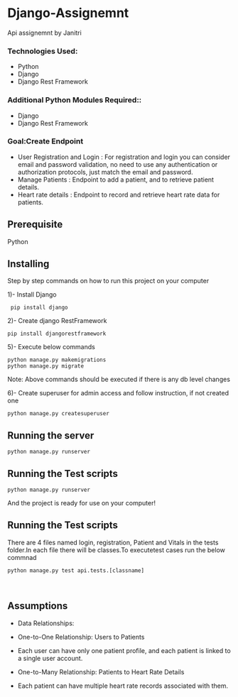 # Django-Assignemnt
Api assignemnt by Janitri

### Technologies Used: 
+ Python
+ Django
+ Django Rest Framework

### Additional Python Modules Required:: 
+ Django
+ Django Rest Framework

### Goal:Create Endpoint 
+  User Registration and Login : For registration and login you can consider
email and password validation, no need to use any authentication or
authorization protocols, just match the email and password.
+  Manage Patients : Endpoint to add a patient, and to retrieve patient details.
+  Heart rate details : Endpoint to record and retrieve heart rate data for
patients.

## Prerequisite
Python 

## Installing

Step by step commands on how to run this project on your computer

1)- Install Django

```
 pip install django
```

2)- Create django RestFramework

```
pip install djangorestframework
```

5)- Execute below commands

```
python manage.py makemigrations
python manage.py migrate
```
Note: Above commands should be executed if there is any db level changes

6)- Create superuser for admin access and follow instruction, if not created one

```
python manage.py createsuperuser
```

## Running the server

```
python manage.py runserver
```

## Running the Test scripts

```
python manage.py runserver
```

And the project is ready for use on your computer!

## Running the Test scripts

There are 4 files named login, registration, Patient and Vitals in the tests folder.In each file there will be classes.To executetest cases run the below commnad
```
python manage.py test api.tests.[classname]
```

<br>

## Assumptions 

+ Data Relationships:
+ One-to-One Relationship: Users to Patients

+ Each user can have only one patient profile, and each patient is linked to a single user account.
+ One-to-Many Relationship: Patients to Heart Rate Details

+ Each patient can have multiple heart rate records associated with them.

